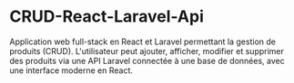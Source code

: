 # CRUD-React-Laravel-Api
Application web full-stack en React et Laravel permettant la gestion de produits (CRUD). L'utilisateur peut ajouter, afficher, modifier et supprimer des produits via une API Laravel connectée à une base de données, avec une interface moderne en React.
